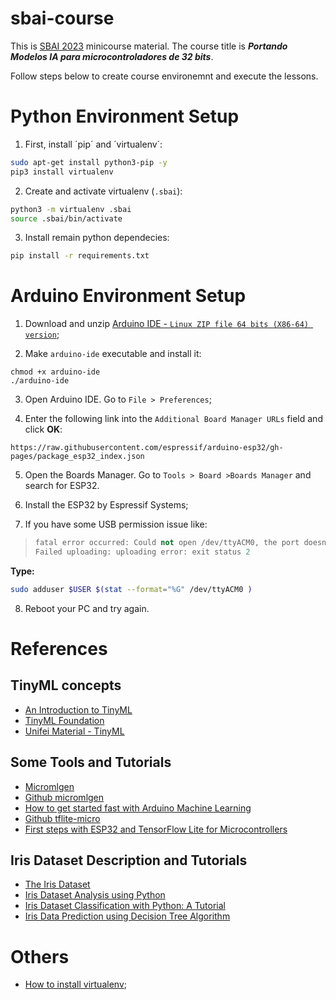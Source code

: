 # sbai-course

This is [SBAI 2023](https://sbai2023.com.br/sbai/) minicourse material. The course title is ***Portando Modelos IA para microcontroladores de 32 bits***.

Follow steps below to create course environemnt and execute the lessons.

# Python Environment Setup

1. First, install ´pip´ and ´virtualenv´:
```bash
sudo apt-get install python3-pip -y
pip3 install virtualenv 
```

2. Create and activate virtualenv (`.sbai`):
```bash
python3 -m virtualenv .sbai
source .sbai/bin/activate
```

3. Install remain python dependecies:
```bash
pip install -r requirements.txt
```

# Arduino Environment Setup

1. Download and unzip [Arduino IDE - `Linux ZIP file 64 bits (X86-64) version`](https://www.arduino.cc/en/software);

2. Make `arduino-ide` executable and install it:
```
chmod +x arduino-ide
./arduino-ide
```

3. Open Arduino IDE. Go to `File > Preferences`;

4. Enter the following link into the `Additional Board Manager URLs` field and click **OK**:
```
https://raw.githubusercontent.com/espressif/arduino-esp32/gh-pages/package_esp32_index.json 
```

5. Open the Boards Manager. Go to `Tools > Board >Boards Manager` and search for ESP32.

6. Install the ESP32 by Espressif Systems;

7. If you have some USB permission issue like:

>```cpp
>fatal error occurred: Could not open /dev/ttyACM0, the port doesn't exist
>Failed uploading: uploading error: exit status 2
>```

**Type:**
```bash
sudo adduser $USER $(stat --format="%G" /dev/ttyACM0 )
```

8. Reboot your PC and try again.

# References

## TinyML concepts
- [An Introduction to TinyML](https://towardsdatascience.com/an-introduction-to-tinyml-4617f314aa79)
- [TinyML Foundation](https://www.tinyml.org/)
- [Unifei Material - TinyML](https://github.com/Mjrovai/UNIFEI-IESTI01-TinyML-2022.1)

## Some Tools and Tutorials
- [Micromlgen](https://eloquentarduino.com/libraries/micromlgen/)
- [Github micromlgen](https://github.com/eloquentarduino/micromlgen)
- [How to get started fast with
Arduino Machine Learning](https://eloquentarduino.com/arduino-machine-learning/)
- [Github tflite-micro](https://github.com/tensorflow/tflite-micro/tree/main)
- [First steps with ESP32 and TensorFlow Lite for Microcontrollers](https://medium.com/@dmytro.korablyov/first-steps-with-esp32-and-tensorflow-lite-for-microcontrollers-c2d8e238accf)


## Iris Dataset Description and Tutorials
- [The Iris Dataset](https://scikit-learn.org/stable/auto_examples/datasets/plot_iris_dataset.html)
- [Iris Dataset Analysis using Python](https://www.hackersrealm.net/post/iris-dataset-analysis-using-python)
- [Iris Dataset Classification with Python: A Tutorial](https://www.pycodemates.com/2022/05/iris-dataset-classification-with-python.html)
- [Iris Data Prediction using Decision Tree Algorithm](https://medium.com/analytics-vidhya/iris-data-prediction-using-decision-tree-algorithm-7948fb68201b)

# Others
- [How to install virtualenv](https://gist.github.com/frfahim/73c0fad6350332cef7a653bcd762f08d);